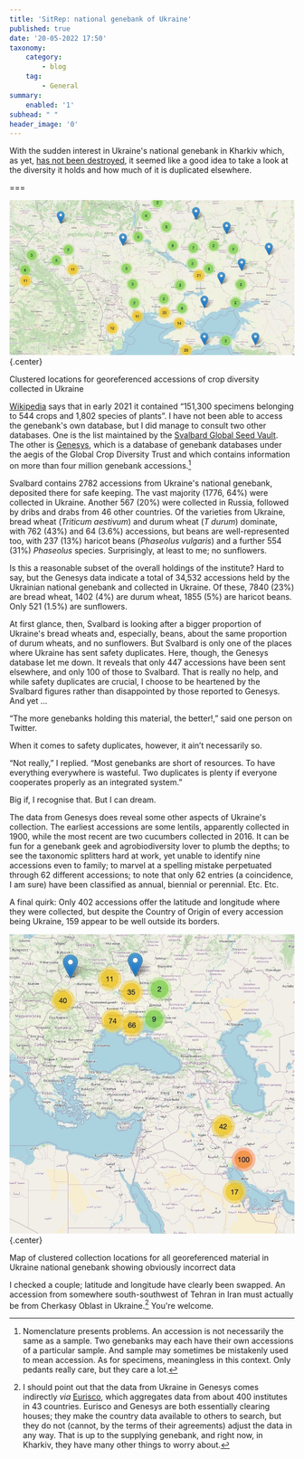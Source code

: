 ```yaml
---
title: 'SitRep: national genebank of Ukraine'
published: true
date: '20-05-2022 17:50'
taxonomy:
    category:
        - blog
    tag:
        - General
summary:
    enabled: '1'
subhead: " "
header_image: '0'
---
```


With the sudden interest in Ukraine's national genebank in Kharkiv which, as yet, [has not been destroyed](https://agro.biodiver.se/2022/05/ukraine-national-genebank-endures/), it seemed like a good idea to take a look at the diversity it holds and how much of it is duplicated elsewhere. 

===

![map showing clustered locations for accessions of crop diversity collected in Ukraine](ukraine-local-georeferenced.jpg){.center}
<p><span class="caption">Clustered locations for georeferenced accessions of crop diversity collected in Ukraine</span></p>

[Wikipedia](https://en.wikipedia.org/wiki/National_Gene_Bank_of_Plants_of_Ukraine) says that in early 2021 it contained “151,300 specimens belonging to 544 crops and 1,802 species of plants”. I have not been able to access the genebank's own database, but I did manage to consult two other databases. One is the list maintained by the [Svalbard Global Seed Vault](https://seedvault.nordgen.org). The other is [Genesys](https://www.genesys-pgr.org), which is a database of genebank databases under the aegis of the Global Crop Diversity Trust and which contains information on more than four million genebank accessions.[^1]

[^1]: Nomenclature presents problems. An accession is not necessarily the same as a sample. Two genebanks may each have their own accessions of a particular sample. And sample may sometimes be mistakenly used to mean accession. As for specimens, meaningless in this context. Only pedants really care, but they care a lot.

Svalbard contains 2782 accessions from Ukraine's national genebank, deposited there for safe keeping. The vast majority (1776, 64%) were collected in Ukraine. Another 567 (20%) were collected in Russia, followed by dribs and drabs from 46 other countries. Of the varieties from Ukraine, bread wheat (_Triticum aestivum_) and durum wheat (_T durum_) dominate, with 762 (43%) and 64 (3.6%) accessions, but beans are well-represented too, with 237 (13%) haricot beans (_Phaseolus vulgaris_) and a further 554 (31%) _Phaseolus_ species. Surprisingly, at least to me; no sunflowers.

Is this a reasonable subset of the overall holdings of the institute? Hard to say, but the Genesys data indicate a total of 34,532 accessions held by the Ukrainian national genebank and collected in Ukraine. Of these, 7840 (23%) are bread wheat, 1402 (4%) are durum wheat, 1855 (5%) are haricot beans. Only 521 (1.5%) are sunflowers.

At first glance, then, Svalbard is looking after a bigger proportion of Ukraine's bread wheats and, especially, beans, about the same proportion of durum wheats, and no sunflowers. But Svalbard is only one of the places where Ukraine has sent safety duplicates. Here, though, the Genesys database let me down. It reveals that only 447 accessions have been sent elsewhere, and only 100 of those to Svalbard. That is really no help, and while safety duplicates are crucial, I choose to be heartened by the Svalbard figures rather than disappointed by those reported to Genesys. And yet …

“The more genebanks holding this material, the better!,” said one person on Twitter. 

When it comes to safety duplicates, however, it ain’t necessarily so. 

“Not really,” I replied. “Most genebanks are short of resources. To have everything everywhere is wasteful. Two duplicates is plenty if everyone cooperates properly as an integrated system.”

Big if, I recognise that. But I can dream.

The data from Genesys does reveal some other aspects of Ukraine's collection. The earliest accessions are some lentils, apparently collected in 1900, while the most recent are two cucumbers collected in 2016. It can be fun for a genebank geek and agrobiodiversity lover to plumb the depths; to see the taxonomic splitters hard at work, yet unable to identify nine accessions even to family; to marvel at a spelling mistake perpetuated through 62 different accessions; to note that only 62 entries (a coincidence, I am sure) have been classified as annual, biennial or perennial. Etc. Etc.

A final quirk: Only 402 accessions offer the latitude and longitude where they were collected, but despite the Country of Origin of every accession being Ukraine, 159 appear to be well outside its borders. 

![Map of clustered collection locations for all georeferenced material in Ukraine national genebank showing obviously incorrect data](ukraine-all-georeferenced.jpg){.center}

<p><span class="caption">Map of clustered collection locations for all georeferenced material in Ukraine national genebank showing obviously incorrect data</span></p>

I checked a couple; latitude and longitude have clearly been swapped. An accession from somewhere south-southwest of Tehran in Iran must actually be from Cherkasy Oblast in Ukraine.[^2] You're welcome.

[^2]: I should point out that the data from Ukraine in Genesys comes indirectly _via_ [Eurisco](https://eurisco.ipk-gatersleben.de/apex/f?p=103:1:0:::::), which aggregates data from about 400 institutes in 43 countries. Eurisco and Genesys are both essentially clearing houses; they make the country data available to others to search, but they do not (cannot, by the terms of their agreements) adjust the data in any way. That is up to the supplying genebank, and right now, in Kharkiv, they have many other things to worry about.
